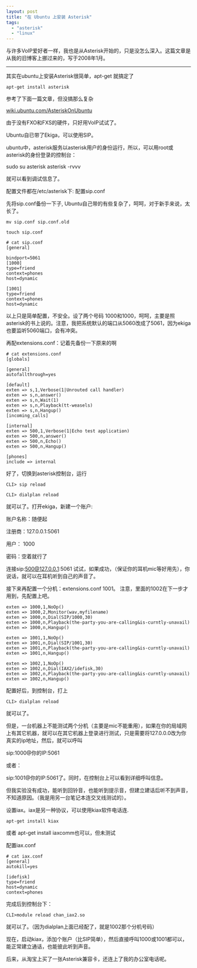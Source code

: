 ```yaml
---
layout: post
title: "在 Ubuntu 上安装 Asterisk"
tags:
  - "asterisk"
  - "linux"
---
```



与许多VoIP爱好者一样，我也是从Asterisk开始的，只是没怎么深入。这篇文章是从我的旧博客上挪过来的，写于2008年1月。

---


其实在ubuntu上安装Asterisk很简单，apt-get 就搞定了

```
apt-get install asterisk
```

参考了下面一篇文章，但没搞那么复杂

[wiki.ubuntu.com/AsteriskOnUbuntu](https://wiki.ubuntu.com/AsteriskOnUbuntu)

由于没有FXO和FXS的硬件，只好用VoIP试试了。

Ubuntu自已带了Ekiga，可以使用SIP。

ubuntu中，asterisk服务以asterisk用户的身份运行，所以，可以用root或asterisk的身份登录的控制台：

sudo su asterisk asterisk -rvvv

就可以看到调试信息了。

配置文件都在/etc/asterisk下: 配置sip.conf

先将sip.conf备份一下子, Ubuntu自己带的有些复杂了，呵呵，对于新手来说，太长了。

```
mv sip.conf sip.conf.old

touch sip.conf

# cat sip.conf
[general]

bindport=5061
[1000]
type=friend
context=phones
host=dynamic

[1001]
type=friend
context=phones
host=dynamic

```

以上只是简单配置，不安全。设了两个号码 1000和1000，呵呵，主要是照asterisk的书上说的。注意，我把系统默认的端口从5060改成了5061，因为ekiga也要监听5060端口，会有冲突。

再配extensions.conf：记着先备份一下原来的啊

```
# cat extensions.conf
[globals]

[general]
autofallthrough=yes

[default]
exten => s,1,Verbose(1|Unrouted call handler)
exten => s,n,answer()
exten => s,n,Wait(1)
exten => s,n,Playback(tt-weasels)
exten => s,n,Hangup()
[incoming_calls]

[internal]
exten => 500,1,Verbose(1|Echo test application)
exten => 500,n,answer()
exten => 500,n,Echo()
exten => 500,n,Hangup()

[phones]
include => internal

```

好了，切换到asterisk控制台，运行

```
CLI> sip reload

CLI> dialplan reload
```

就可以了。打开ekiga，新建一个账户:

账户名称：随便起

注册商：127.0.0.1:5061

用户： 1000

密码：空着就行了

连接sip:500@127.0.0.1:5061 试试，如果成功，（保证你的耳机mic等好用先），你说话，就可以在耳机听到自己的声音了。

接下来再配置一个分机：extensions.conf 1001。 注意，里面的1002在下一步才用到，先配置上吧。

```
exten => 1000,1,NoOp()
exten => 1000,2,Monitor(wav,myfilename) 
exten => 1000,n,Dial(SIP/1000,30)
exten => 1000,n,Playback(the-party-you-are-calling&is-curntly-unavail)
exten => 1000,n,Hangup()

exten => 1001,1,NoOp()
exten => 1001,n,Dial(SIP/1001,30)
exten => 1001,n,Playback(the-party-you-are-calling&is-curntly-unavail)
exten => 1001,n,Hangup()

exten => 1002,1,NoOp()
exten => 1002,n,Dial(IAX2/idefisk,30)
exten => 1002,n,Playback(the-party-you-are-calling&is-curntly-unavail)
exten => 1002,n,Hangup()

```

配置好后，到控制台，打上

```
CLI> dialplan reload
```

就可以了。

但是，一台机器上不能测试两个分机（主要是mic不能重用），如果在你的局域网上有其它机器，就可以在其它机器上登录进行测试，只是需要将127.0.0.0改为你真实的ip地址，然后，就可以呼叫

sip:1000@你的IP:5061

或者：

sip:1001@你的IP:5061了。同时，在控制台上可以看到详细呼叫信息。

但我实验没有成功，能听到回铃音，也能听到提示音，但建立建话后听不到声音，不知道原因。（我是用另一台笔记本连交叉线测试的）。

设置iax。iax是另一种协议，可以使用kiax软件电话连.

```
apt-get install kiax
```

或者 apt-get install iaxcomm也可以，但未测试

配置iax.conf

```
# cat iax.conf
[general]
autokill=yes

[idefisk]
type=friend
host=dynamic
context=phones
```

完成后到控制台下：

```
CLI>module reload chan_iax2.so
```

就可以了。（因为dialplan上面已经配了，就是1002那个分机号码）

现在，启动kiax，添加个账户（比SIP简单），然后直接呼叫1000或1001都可以，能正常建立通话，也能彼此听到声音。


后来，从淘宝上买了一张Asterisk兼容卡，还连上了我的办公室电话呢。
